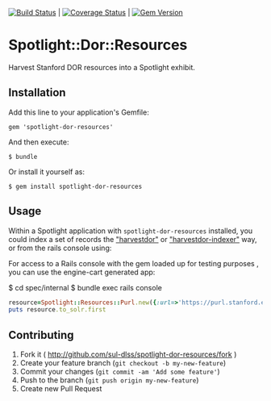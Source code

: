 [![Build Status](https://travis-ci.org/sul-dlss/spotlight-dor-resources.png?branch=master)](https://travis-ci.org/sul-dlss/spotlight-dor-resources) | [![Coverage Status](https://coveralls.io/repos/sul-dlss/spotlight-dor-resources/badge.png?branch=master)](https://coveralls.io/r/sul-dlss/spotlight-dor-resources) | [![Gem Version](https://badge.fury.io/rb/spotlight-dor-resources.png)](http://badge.fury.io/rb/spotlight-dor-resources)

# Spotlight::Dor::Resources

 Harvest Stanford DOR resources into a Spotlight exhibit.

## Installation

Add this line to your application's Gemfile:

    gem 'spotlight-dor-resources'

And then execute:

    $ bundle

Or install it yourself as:

    $ gem install spotlight-dor-resources

## Usage

Within a Spotlight application with `spotlight-dor-resources` installed, you could index a set of records the ["harvestdor"](https://github.com/sul-dlss/harvestdor) or ["harvestdor-indexer"](https://github.com/sul-dlss/harvestdor-indexer) way, or from the rails console using:

For access to a Rails console with the gem loaded up for testing purposes , you can use the engine-cart generated app:

   $ cd spec/internal
   $ bundle exec rails console

```ruby
resource=Spotlight::Resources::Purl.new({:url=>'https://purl.stanford.edu/cx709ty7769'})
puts resource.to_solr.first
```

## Contributing

1. Fork it ( http://github.com/sul-dlss/spotlight-dor-resources/fork )
2. Create your feature branch (`git checkout -b my-new-feature`)
3. Commit your changes (`git commit -am 'Add some feature'`)
4. Push to the branch (`git push origin my-new-feature`)
5. Create new Pull Request
